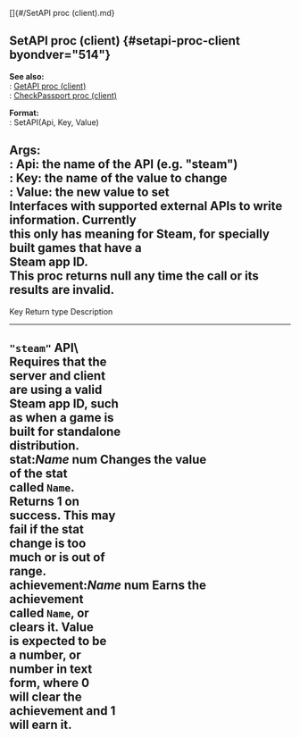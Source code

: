 []{#/SetAPI proc (client).md}    
## SetAPI proc (client) {#setapi-proc-client byondver="514"}    
**See also:**    
:   [GetAPI proc (client)](/client/proc/GetAPI)    
:   [CheckPassport proc (client)](/client/proc/CheckPassport)    
<!-- -->    
**Format:**    
:   SetAPI(Api, Key, Value)    
<!-- -->    
**Args:**    
:   Api: the name of the API (e.g. \"steam\")    
:   Key: the name of the value to change    
:   Value: the new value to set    
Interfaces with supported external APIs to write information. Currently    
this only has meaning for Steam, for specially built games that have a    
Steam app ID.    
This proc returns null any time the call or its results are invalid.    
  --------------------------------------------------------------------------    
  Key                  Return type       Description           
  -------------------- ----------------- ----------------- -----------------    
  `"steam"` API\                                               
  Requires that the                                            
  server and client                                            
  are using a valid                                            
  Steam app ID, such                                           
  as when a game is                                            
  built for standalone                                         
  distribution.                                                
  stat:*Name*          num               Changes the value     
                                         of the stat           
                                         called `Name`.        
                                         Returns 1 on          
                                         success. This may     
                                         fail if the stat      
                                         change is too         
                                         much or is out of     
                                         range.                
  achievement:*Name*   num               Earns the             
                                         achievement           
                                         called `Name`, or     
                                         clears it. Value      
                                         is expected to be     
                                         a number, or          
                                         number in text        
                                         form, where 0         
                                         will clear the        
                                         achievement and 1     
                                         will earn it.         
  --------------------------------------------------------------------------  